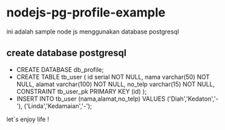 # nodejs-pg-profile-example
ini adalah sample node js menggunakan database postgresql

## create database postgresql
* CREATE DATABASE db_profile;
* CREATE TABLE tb_user (
	id serial NOT NULL,
	nama varchar(50) NOT NULL,
	alamat varchar(100) NOT NULL,
	no_telp varchar(15) NOT NULL,
	CONSTRAINT tb_user_pk PRIMARY KEY (id)
);
* INSERT INTO tb_user (nama,alamat,no_telp) VALUES
	 ('Diah','Kedaton','-'),
	 ('Linda','Kedamaian','-');


let`s enjoy life !